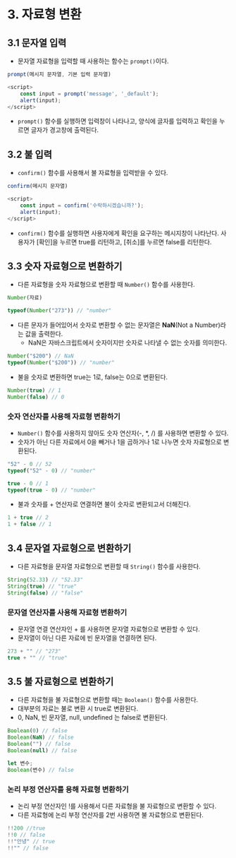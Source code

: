 # 3. 자료형 변환
## 3.1 문자열 입력
- 문자열 자료형을 입력할 때 사용하는 함수는 `prompt()`이다.
```javascript
prompt(메시지 문자열, 기본 입력 문자열)
```

```javascript
<script>
	const input = prompt('message', '_default');
	alert(input);
</script>
```
- `prompt()` 함수를 실행하면 입력창이 나타나고, 양식에 글자를 입력하고 확인을 누르면 글자가 경고창에 출력된다.

## 3.2 불 입력
- `confirm()` 함수를 사용해서 불 자료형을 입력받을 수 있다.
```javascript
confirm(메시지 문자열)
```

```javascript
<script>
	const input = confirm('수락하시겠습니까?');
	alert(input);
</script>
```
- `confirm()` 함수를 실행하면 사용자에게 확인을 요구하는 메시지창이 나타난다. 사용자가 \[확인]을 누르면 true를 리턴하고, \[취소]를 누르면 false를 리턴한다.

## 3.3 숫자 자료형으로 변환하기
- 다른 자료형을 숫자 자료형으로 변환할 때 `Number()` 함수를 사용한다.
```javascript
Number(자료)

typeof(Number("273")) // "number"
```

- 다른 문자가 들어있어서 숫자로 변환할 수 없는 문자열은 **NaN**(Not a Number)라는 값을 출력한다.
	- NaN은 자바스크립트에서 숫자이지만 숫자로 나타낼 수 없는 숫자를 의미한다.
```javascript
Number("$200") // NaN
typeof(Number("$200")) // "number"
```

- 불을 숫자로 변환하면 true는 1로, false는 0으로 변환된다.
```javascript
Number(true) // 1
Number(false) // 0
```

### 숫자 연산자를 사용해 자료형 변환하기
- `Number()` 함수를 사용하지 않아도 숫자 연산자(-, \*, /) 를 사용하면 변환할 수 있다.
- 숫자가 아닌 다른 자료에서 0을 빼거나 1을 곱하거나 1로 나누면 숫자 자료형으로 변환된다.
```javascript
"52" - 0 // 52
typeof("52" - 0) // "number"

true - 0 // 1
typeof(true - 0) // "number"
```

- 불과 숫자를 + 연산자로 연결하면 불이 숫자로 변환되고서 더해진다.
```javascript
1 + true // 2
1 + false // 1
```

## 3.4 문자열 자료형으로 변환하기
- 다른 자료형을 문자열 자료형으로 변환할 때 `String()` 함수를 사용한다.
```javascript
String(52.33) // "52.33"
String(true) // "true"
String(false) // "false"
```

### 문자열 연산자를 사용해 자료형 변환하기
- 문자열 연결 연산자인 + 를 사용하면 문자열 자료형으로 변환할 수 있다.
- 문자열이 아닌 다른 자료에 빈 문자열을 연결하면 된다.
```javascript
273 + "" // "273"
true + "" // "true"
```

## 3.5 불 자료형으로 변환하기
- 다른 자료형을 불 자료형으로 변환할 때는 `Boolean()` 함수를 사용한다.
- 대부분의 자료는 불로 변환 시 true로 변환된다.
- 0, NaN, 빈 문자열, null, undefined 는 false로 변환된다.
```javascript
Boolean(0) // false
Boolean(NaN) // false
Boolean("") // false
Boolean(null) // false

let 변수;
Boolean(변수) // false
```

### 논리 부정 연산자를 용해 자료형 변환하기
- 논리 부정 연산자인 !를 사용해서 다른 자료형을 불 자료형으로 변환할 수 있다.
- 다른 자료형에 논리 부정 연산자를 2번 사용하면 불 자료형으로 변환된다.
```javascript
!!200 //true
!!0 // false
!!"안녕" // true
!!"" // false
```

